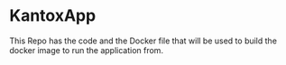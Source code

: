 # KantoxApp

This Repo has the code and the Docker file that will be used to build the docker image to run the application from.
